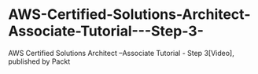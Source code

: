 # AWS-Certified-Solutions-Architect-Associate-Tutorial---Step-3-
AWS Certified Solutions Architect –Associate Tutorial - Step 3[Video], published by Packt
